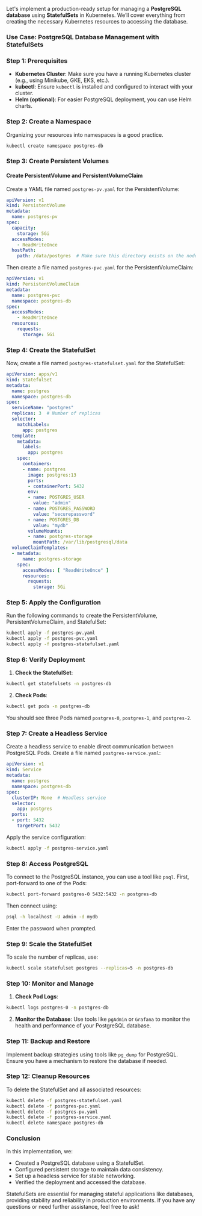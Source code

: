 Let's implement a production-ready setup for managing a **PostgreSQL database** using **StatefulSets** in Kubernetes. We’ll cover everything from creating the necessary Kubernetes resources to accessing the database.

### Use Case: PostgreSQL Database Management with StatefulSets

### Step 1: Prerequisites

- **Kubernetes Cluster**: Make sure you have a running Kubernetes cluster (e.g., using Minikube, GKE, EKS, etc.).
- **kubectl**: Ensure `kubectl` is installed and configured to interact with your cluster.
- **Helm (optional)**: For easier PostgreSQL deployment, you can use Helm charts.

### Step 2: Create a Namespace

Organizing your resources into namespaces is a good practice.

```bash
kubectl create namespace postgres-db
```

### Step 3: Create Persistent Volumes

#### Create PersistentVolume and PersistentVolumeClaim

Create a YAML file named `postgres-pv.yaml` for the PersistentVolume:

```yaml
apiVersion: v1
kind: PersistentVolume
metadata:
  name: postgres-pv
spec:
  capacity:
    storage: 5Gi
  accessModes:
    - ReadWriteOnce
  hostPath:
    path: /data/postgres  # Make sure this directory exists on the node
```

Then create a file named `postgres-pvc.yaml` for the PersistentVolumeClaim:

```yaml
apiVersion: v1
kind: PersistentVolumeClaim
metadata:
  name: postgres-pvc
  namespace: postgres-db
spec:
  accessModes:
    - ReadWriteOnce
  resources:
    requests:
      storage: 5Gi
```

### Step 4: Create the StatefulSet

Now, create a file named `postgres-statefulset.yaml` for the StatefulSet:

```yaml
apiVersion: apps/v1
kind: StatefulSet
metadata:
  name: postgres
  namespace: postgres-db
spec:
  serviceName: "postgres"
  replicas: 3  # Number of replicas
  selector:
    matchLabels:
      app: postgres
  template:
    metadata:
      labels:
        app: postgres
    spec:
      containers:
      - name: postgres
        image: postgres:13
        ports:
        - containerPort: 5432
        env:
        - name: POSTGRES_USER
          value: "admin"
        - name: POSTGRES_PASSWORD
          value: "securepassword"
        - name: POSTGRES_DB
          value: "mydb"
        volumeMounts:
        - name: postgres-storage
          mountPath: /var/lib/postgresql/data
  volumeClaimTemplates:
  - metadata:
      name: postgres-storage
    spec:
      accessModes: [ "ReadWriteOnce" ]
      resources:
        requests:
          storage: 5Gi
```

### Step 5: Apply the Configuration

Run the following commands to create the PersistentVolume, PersistentVolumeClaim, and StatefulSet:

```bash
kubectl apply -f postgres-pv.yaml
kubectl apply -f postgres-pvc.yaml
kubectl apply -f postgres-statefulset.yaml
```

### Step 6: Verify Deployment

1. **Check the StatefulSet**:

```bash
kubectl get statefulsets -n postgres-db
```

2. **Check Pods**:

```bash
kubectl get pods -n postgres-db
```

You should see three Pods named `postgres-0`, `postgres-1`, and `postgres-2`.

### Step 7: Create a Headless Service

Create a headless service to enable direct communication between PostgreSQL Pods. Create a file named `postgres-service.yaml`:

```yaml
apiVersion: v1
kind: Service
metadata:
  name: postgres
  namespace: postgres-db
spec:
  clusterIP: None  # Headless service
  selector:
    app: postgres
  ports:
  - port: 5432
    targetPort: 5432
```

Apply the service configuration:

```bash
kubectl apply -f postgres-service.yaml
```

### Step 8: Access PostgreSQL

To connect to the PostgreSQL instance, you can use a tool like `psql`. First, port-forward to one of the Pods:

```bash
kubectl port-forward postgres-0 5432:5432 -n postgres-db
```

Then connect using:

```bash
psql -h localhost -U admin -d mydb
```

Enter the password when prompted.

### Step 9: Scale the StatefulSet

To scale the number of replicas, use:

```bash
kubectl scale statefulset postgres --replicas=5 -n postgres-db
```

### Step 10: Monitor and Manage

1. **Check Pod Logs**:

```bash
kubectl logs postgres-0 -n postgres-db
```

2. **Monitor the Database**: Use tools like `pgAdmin` or `Grafana` to monitor the health and performance of your PostgreSQL database.

### Step 11: Backup and Restore

Implement backup strategies using tools like `pg_dump` for PostgreSQL. Ensure you have a mechanism to restore the database if needed.

### Step 12: Cleanup Resources

To delete the StatefulSet and all associated resources:

```bash
kubectl delete -f postgres-statefulset.yaml
kubectl delete -f postgres-pvc.yaml
kubectl delete -f postgres-pv.yaml
kubectl delete -f postgres-service.yaml
kubectl delete namespace postgres-db
```

### Conclusion

In this implementation, we:
- Created a PostgreSQL database using a StatefulSet.
- Configured persistent storage to maintain data consistency.
- Set up a headless service for stable networking.
- Verified the deployment and accessed the database.

StatefulSets are essential for managing stateful applications like databases, providing stability and reliability in production environments. If you have any questions or need further assistance, feel free to ask!
